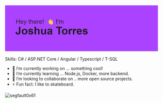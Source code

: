 ![](https://raw.githubusercontent.com/segfault0x61/segfault0x61/main/header.png)




Skills: C# / ASP.NET Core / Angular / Typescript / T-SQL

- 🔭 I’m currently working on ... something cool! 
- 🌱 I’m currently learning ... Node.js, Docker, more backend. 
- 👯 I’m looking to collaborate on .. more open source projects. 
- ⚡ Fun fact: I like to skateboard. 


<p><img align="left" src="https://github-readme-stats.vercel.app/api/top-langs?username=segfault0x61&show_icons=true&locale=en&layout=compact" alt="segfault0x61" /></p>

<!-- <p>&nbsp;<img align="center" src="https://github-readme-stats.vercel.app/api?username=segfault0x61&show_icons=true&locale=en" alt="segfault0x61" /></p> -->

